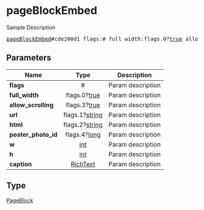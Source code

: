 # pageBlockEmbed

Sample Description

<pre>
<a href="../constructor/pageBlockEmbed.md">pageBlockEmbed</a>#cde200d1 flags:# full_width:flags.0?<a href="../type/true.md">true</a> allow_scrolling:flags.3?<a href="../type/true.md">true</a> url:flags.1?<a href="../type/string.md">string</a> html:flags.2?<a href="../type/string.md">string</a> poster_photo_id:flags.4?<a href="../type/long.md">long</a> w:<a href="../type/int.md">int</a> h:<a href="../type/int.md">int</a> caption:<a href="../type/RichText.md">RichText</a> = <a href="../type/PageBlock.md">PageBlock</a>;
</pre>
## Parameters

| Name | Type | Description |
|------|:----:|-------------|
| **flags** | # | Param description |
| **full_width** | flags.0?<a href="../type/true.md">true</a> | Param description |
| **allow_scrolling** | flags.3?<a href="../type/true.md">true</a> | Param description |
| **url** | flags.1?<a href="../type/string.md">string</a> | Param description |
| **html** | flags.2?<a href="../type/string.md">string</a> | Param description |
| **poster_photo_id** | flags.4?<a href="../type/long.md">long</a> | Param description |
| **w** | <a href="../type/int.md">int</a> | Param description |
| **h** | <a href="../type/int.md">int</a> | Param description |
| **caption** | <a href="../type/RichText.md">RichText</a> | Param description |

## Type

<a href="../type/PageBlock.md">PageBlock</a>
